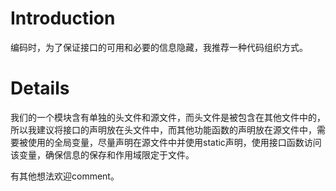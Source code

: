 # Introduction #

编码时，为了保证接口的可用和必要的信息隐藏，我推荐一种代码组织方式。


# Details #

我们的一个模块含有单独的头文件和源文件，而头文件是被包含在其他文件中的，所以我建议将接口的声明放在头文件中，而其他功能函数的声明放在源文件中，需要被使用的全局变量，尽量声明在源文件中并使用static声明，使用接口函数访问该变量，确保信息的保存和作用域限定于文件。

有其他想法欢迎comment。